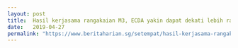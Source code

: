 ```yaml
---
layout: post
title:  Hasil kerjasama rangakaian M3, ECDA yakin dapat dekati lebih ramai kanak-kanak
date:   2019-04-27
permalink: "https://www.beritaharian.sg/setempat/hasil-kerjasama-rangakaian-m3-ecda-yakin-dapat-dekati-lebih-ramai-kanak-kanak"
---
```

